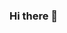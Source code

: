 ### Hi there 👋

<!--
**Carolinacm7/Carolinacm7** is a ✨ _special_ ✨ repository because its `README.md` (this file) appears on your GitHub profile.

Here are some ideas to get you started:




Hola Soy Annie Carolina  👋
🔭 Actualmente estoy aprendiendo sobre Desarrollo Front-End.
🌱 Busco colaborar, trabajar y aprender sobre cualquier proyecto de diseño.


Click aqui [<img src=""/>](/)para ver mi portafolio donde puedes encontrar más sobre mí...

<img src="https://img.icons8.com/color/48/000000/html-5.png"/><img src="https://img.icons8.com/color/48/000000/css3.png"/><img src="https://img.icons8.com/windows/32/000000/figma.png"/><img src="https://img.icons8.com/color/48/000000/media-queries.png"/><img  src="https://img.icons8.com/color/48/000000/git.png"/><img src="https://img.icons8.com/color/48/000000/github-2.png"/><img 

![Annie's github stats](https://github-readme-stats.vercel.app/api?username=Carolinacm7&show_icons=true&theme=tokyonight)


[![Top Langs](https://github-readme-stats.vercel.app/api/top-langs/?username=Carolinacm7&layout=compact&theme=tokyonight)](https://github.com/anuraghazra/github-readme-stats)


💬 Ask me about whatever you want
📫 How to reach me:
[<img src="> ]( )
[<img src="") 







